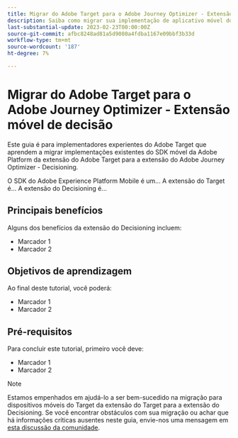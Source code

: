 ```yaml
---
title: Migrar do Adobe Target para o Adobe Journey Optimizer - Extensão móvel de decisão
description: Saiba como migrar sua implementação de aplicativo móvel do Adobe Target para o Adobe Journey Optimizer - Extensão de decisão
last-substantial-update: 2023-02-23T00:00:00Z
source-git-commit: afbc8248ad81a5d9080a4fdba1167e09bbf3b33d
workflow-type: tm+mt
source-wordcount: '187'
ht-degree: 7%

---
```


# Migrar do Adobe Target para o Adobe Journey Optimizer - Extensão móvel de decisão

Este guia é para implementadores experientes do Adobe Target que aprendem a migrar implementações existentes do SDK móvel da Adobe Platform da extensão do Adobe Target para a extensão do Adobe Journey Optimizer - Decisioning.

O SDK do Adobe Experience Platform Mobile é um... A extensão do Target é... A extensão do Decisioning é...

## Principais benefícios

Alguns dos benefícios da extensão do Decisioning incluem:

* Marcador 1
* Marcador 2

## Objetivos de aprendizagem

Ao final deste tutorial, você poderá:

* Marcador 1
* Marcador 2


## Pré-requisitos

Para concluir este tutorial, primeiro você deve:

* Marcador 1
* Marcador 2


>[!NOTE]
>
>Estamos empenhados em ajudá-lo a ser bem-sucedido na migração para dispositivos móveis do Target da extensão do Target para a extensão do Decisioning. Se você encontrar obstáculos com sua migração ou achar que há informações críticas ausentes neste guia, envie-nos uma mensagem em [esta discussão da comunidade](https://experienceleaguecommunities.adobe.com/t5/adobe-experience-platform-data/tutorial-discussion-migrate-target-from-at-js-to-web-sdk/m-p/575587#M463).
